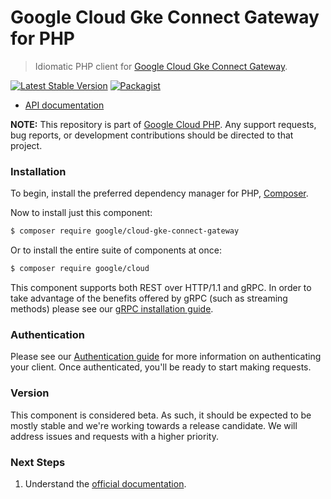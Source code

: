 # Google Cloud Gke Connect Gateway for PHP

> Idiomatic PHP client for [Google Cloud Gke Connect Gateway](https://cloud.google.com/anthos/multicluster-management/gateway).

[![Latest Stable Version](https://poser.pugx.org/google/cloud-gke-connect-gateway/v/stable)](https://packagist.org/packages/google/cloud-gke-connect-gateway) [![Packagist](https://img.shields.io/packagist/dm/google/cloud-gke-connect-gateway.svg)](https://packagist.org/packages/google/cloud-gke-connect-gateway)

* [API documentation](https://cloud.google.com/php/docs/reference/cloud-gke-connect-gateway/latest)

**NOTE:** This repository is part of [Google Cloud PHP](https://github.com/googleapis/google-cloud-php). Any
support requests, bug reports, or development contributions should be directed to
that project.

### Installation

To begin, install the preferred dependency manager for PHP, [Composer](https://getcomposer.org/).

Now to install just this component:

```sh
$ composer require google/cloud-gke-connect-gateway
```

Or to install the entire suite of components at once:

```sh
$ composer require google/cloud
```

This component supports both REST over HTTP/1.1 and gRPC. In order to take advantage of the benefits offered by gRPC (such as streaming methods)
please see our [gRPC installation guide](https://cloud.google.com/php/grpc).

### Authentication

Please see our [Authentication guide](https://github.com/googleapis/google-cloud-php/blob/main/AUTHENTICATION.md) for more information
on authenticating your client. Once authenticated, you'll be ready to start making requests.

### Version

This component is considered beta. As such, it should be expected to be mostly
stable and we're working towards a release candidate. We will address issues
and requests with a higher priority.

### Next Steps

1. Understand the [official documentation](https://cloud.google.com/anthos/multicluster-management/gateway).
